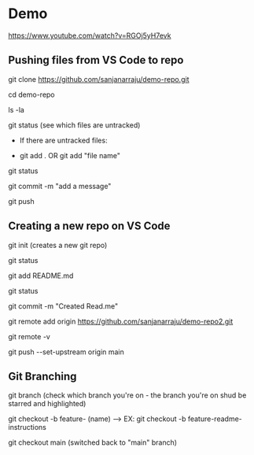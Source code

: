 # Demo
https://www.youtube.com/watch?v=RGOj5yH7evk

## Pushing files from VS Code to repo
git clone https://github.com/sanjanarraju/demo-repo.git

cd demo-repo

ls -la

git status (see which files are untracked)

  - If there are untracked files:
    
  - git add .    OR      git add "file name"
    
git status

git commit -m "add a message"

git push


## Creating a new repo on VS Code

git init  (creates a new git repo)

git status

git add README.md

git status

git commit -m "Created Read.me"

git remote add origin https://github.com/sanjanarraju/demo-repo2.git

git remote -v

git push --set-upstream origin main


## Git Branching
git branch  (check which branch you're on - the branch you're on shud be starred and highlighted)

git checkout -b feature- (name) --> EX: git checkout -b feature-readme-instructions

git checkout main  (switched back to "main" branch)



